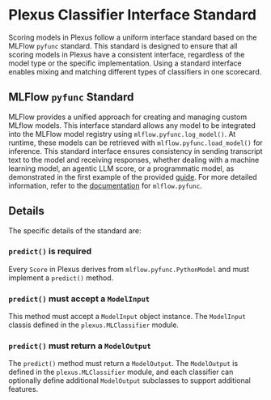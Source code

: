 # Plexus Classifier Interface Standard

Scoring models in Plexus follow a uniform interface standard based on the MLFlow `pyfunc` standard.  This standard is designed to ensure that all scoring models in Plexus have a consistent interface, regardless of the model type or the specific implementation.  Using a standard interface enables mixing and matching different types of classifiers in one scorecard.

## MLFlow `pyfunc` Standard

MLFlow provides a unified approach for creating and managing custom MLflow models. This interface standard allows any model to be integrated into the MLFlow model registry using `mlflow.pyfunc.log_model()`. At runtime, these models can be retrieved with `mlflow.pyfunc.load_model()` for inference. This standard interface ensures consistency in sending transcript text to the model and receiving responses, whether dealing with a machine learning model, an agentic LLM score, or a programmatic model, as demonstrated in the first example of the provided [guide]([guide](https://mlflow.org/blog/custom-pyfunc)). For more detailed information, refer to the [documentation](https://mlflow.org/docs/latest/python_api/mlflow.pyfunc.html) for `mlflow.pyfunc`.

## Details

The specific details of the standard are:

### `predict()` is required

Every `Score` in Plexus derives from `mlflow.pyfunc.PythonModel` and must implement a `predict()` method.

### `predict()` must accept a `ModelInput`

This method must accept a `ModelInput` object instance.  The `ModelInput` classis defined in the `plexus.MLClassifier` module.

### `predict()` must return a `ModelOutput`

The `predict()` method must return a `ModelOutput`.  The `ModelOutput` is defined in the `plexus.MLClassifier` module, and each classifier can optionally define additional `ModelOutput` subclasses to support additional features.